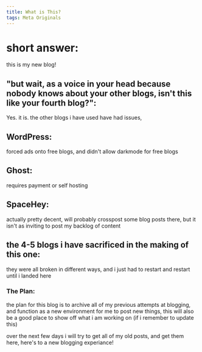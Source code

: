```yaml
---
title: What is This?
tags: Meta Originals
---
```


# short answer: 
this is my new blog!

## "but wait, as a voice in your head because nobody knows about your other blogs, isn't this like your fourth blog?":

Yes. it is. the other blogs i have used have had issues, 

## WordPress: 
forced ads onto free blogs, and didn't allow darkmode for free blogs

## Ghost: 
requires payment or self hosting

## SpaceHey: 
actually pretty decent, will probably crosspost some blog posts there, but it isn't as inviting to post my backlog of content

## the 4-5 blogs i have sacrificed in the making of this one: 
they were all broken in different ways, and i just had to restart and restart until i landed here


### The Plan:
the plan for this blog is to archive all of my previous attempts at blogging, and function as a new environment for me to post new things, this will also be a good place to show off what i am working on (if i remember to update this)

over the next few days i will try to get all of my old posts, and get them here, here's to a new blogging experiance!